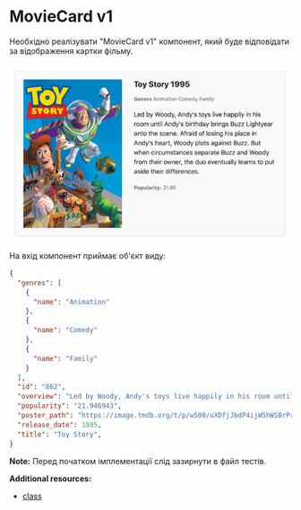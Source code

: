 # MovieCard v1

Необхідно реалізувати "MovieCard v1" компонент, 
який буде відповідати за відображення картки фільму.

![preview](preview.png)

На вхід компонент приймає об'єкт виду:

```json
{
  "genres": [
    {
      "name": "Animation"
    },
    {
      "name": "Comedy"
    },
    {
      "name": "Family"
    }
  ],
  "id": "862",
  "overview": "Led by Woody, Andy's toys live happily in his room until Andy's birthday brings Buzz Lightyear onto the scene. Afraid of losing his place in Andy's heart, Woody plots against Buzz. But when circumstances separate Buzz and Woody from their owner, the duo eventually learns to put aside their differences.",
  "popularity": "21.946943",
  "poster_path": "https://image.tmdb.org/t/p/w500/uXDfjJbdP4ijW5hWSBrPrlKpxab.jpg",
  "release_date": 1995,
  "title": "Toy Story",
}
```

**Note:** Перед початком імплементації слід зазирнути в файл тестів.

**Additional resources:**

* [class](https://javascript.info/class)

